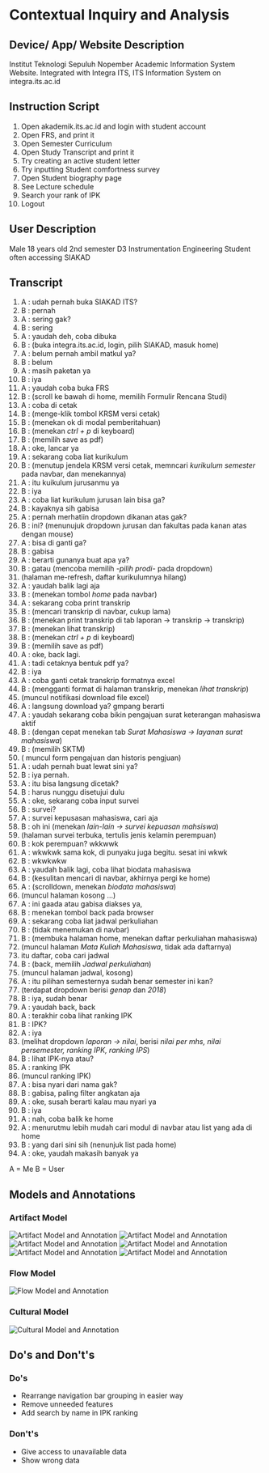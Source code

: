 # Contextual Inquiry and Analysis
## Device/ App/ Website Description

Institut Teknologi Sepuluh Nopember Academic Information System Website. Integrated with Integra ITS, ITS Information System on integra.its.ac.id

## Instruction Script

1. Open akademik.its.ac.id and login with student account
2. Open FRS, and print it
3. Open Semester Curriculum 
4. Open Study Transcript and print it
5. Try creating an active student letter
6. Try inputting Student comfortness survey
7. Open Student biography page
8. See Lecture schedule
9. Search your rank of IPK
10. Logout

## User Description

Male
18 years old
2nd semester 
D3 Instrumentation Engineering Student
often accessing SIAKAD

## Transcript

1. A : udah pernah buka SIAKAD ITS?
2. B : pernah
3. A : sering gak?
4. B : sering
5. A : yaudah deh, coba dibuka
6. B : (buka integra.its.ac.id, login, pilih SIAKAD, masuk home)
7. A : belum pernah ambil matkul ya?
8. B : belum
9. A : masih paketan ya
10. B : iya
11. A : yaudah coba buka FRS
12. B : (scroll ke bawah di home, memilih Formulir Rencana Studi)
13. A : coba di cetak
14. B : (menge-klik tombol KRSM versi cetak)
15. B : (menekan ok di modal pemberitahuan)
16. B : (menekan _ctrl + p_ di keyboard)
17. B : (memilih save as pdf)
18. A : oke, lancar ya
19. A : sekarang coba liat kurikulum
20. B : (menutup jendela KRSM versi cetak, memncari _kurikulum semester_ pada navbar, dan menekannya)
21. A : itu kuikulum jurusanmu ya
22. B : iya
23. A : coba liat kurikulum jurusan lain bisa ga?
24. B : kayaknya sih gabisa
25. A : pernah merhatiin dropdown dikanan atas gak?
26. B : ini? (menunujuk dropdown jurusan dan fakultas pada kanan atas dengan mouse)
27. A : bisa di ganti ga?
28. B : gabisa
29. A : berarti gunanya buat apa ya?
30. B : gatau (mencoba memilih _-pilih prodi-_ pada dropdown)
31. (halaman me-refresh, daftar kurikulumnya hilang)
32. A : yaudah balik lagi aja
33. B : (menekan tombol _home_ pada navbar)
34. A : sekarang coba print transkrip
35. B : (mencari transkrip di navbar, cukup lama)
36. B : (menekan print transkrip di tab laporan -> transkrip -> transkrip)
37. B : (menekan lihat transkrip)
38. B : (menekan _ctrl + p_ di keyboard)
39. B : (memilih save as pdf)
40. A : oke, back lagi.
41. A : tadi cetaknya bentuk pdf ya?
42. B : iya
43. A : coba ganti cetak transkrip formatnya excel
44. B : (mengganti format di halaman transkrip, menekan _lihat transkrip_)
45. (muncul notifikasi download file excel)
45. A : langsung download ya? gmpang berarti
46. A : yaudah sekarang coba bikin pengajuan surat keterangan mahasiswa aktif
47. B : (dengan cepat menekan tab _Surat Mahasiswa -> layanan surat mahasiswa_)
48. B : (memilih SKTM)
49.  ( muncul form pengajuan dan historis pengjuan)
50. A : udah pernah buat lewat sini ya?
51. B : iya pernah.
52. A : itu bisa langsung dicetak?
53. B : harus nunggu disetujui dulu
54. A : oke, sekarang coba input survei
55. B : survei?
56. A : survei kepusasan mahasiswa, cari aja
57. B : oh ini (menekan _lain-lain -> survei kepuasan mahsiswa_)
58. (halaman survei terbuka, tertulis jenis kelamin perempuan)
59. B : kok perempuan? wkkwwk
60. A : wkwkwk sama kok, di punyaku juga begitu. sesat ini wkwk
61. B : wkwkwkw
62. A : yaudah balik lagi, coba lihat biodata mahasiswa
63. B : (kesulitan mencari di navbar, akhirnya pergi ke home)
64. A : (scrolldown, menekan _biodata mahasiswa_)
65. (muncul halaman kosong ...)
66. A : ini gaada atau gabisa diakses ya,
67. B : menekan tombol back pada browser
68. A : sekarang coba liat jadwal perkuliahan
69. B : (tidak menemukan di navbar)
70. B : (membuka halaman home, menekan daftar perkuliahan mahasiswa)
71. (muncul halaman _Mata Kuliah Mahasiswa_, tidak ada daftarnya)
72. itu daftar, coba cari jadwal
73. B : (back, memilih _Jadwal perkuliahan_)
74. (muncul halaman jadwal, kosong)
75. A : itu pilihan semesternya sudah benar semester ini kan?
76. (terdapat dropdown berisi _genap_ dan _2018_)
77. B : iya, sudah benar
78. A : yaudah back, back
79. A : terakhir coba lihat ranking IPK
80. B : IPK?
81. A : iya
82. (melihat dropdown _laporan -> nilai_, berisi _nilai per mhs, nilai persemester, ranking IPK, ranking IPS_)
83. B : lihat IPK-nya atau? 
84. A : ranking IPK
85. (muncul ranking IPK)
86. A : bisa nyari dari nama gak?
87. B : gabisa, paling filter angkatan aja
88. A : oke, susah berarti kalau mau nyari ya
89. B : iya
90. A : nah, coba balik ke home
91. A : menurutmu lebih mudah cari modul di navbar atau list yang ada di home
92. B : yang dari sini sih (nenunjuk list pada home)
93. A : oke, yaudah makasih banyak ya

A = Me
B = User

## Models and Annotations
### Artifact Model
![Artifact Model and Annotation](img/navbar.png)
![Artifact Model and Annotation](img/biodata.png)
![Artifact Model and Annotation](img/jadwal.png)
![Artifact Model and Annotation](img/kurikul.png)
![Artifact Model and Annotation](img/rank.png)
![Artifact Model and Annotation](img/srvei.png)

### Flow Model
![Flow Model and Annotation](img/flow.png)

### Cultural Model
![Cultural Model and Annotation](img/cultural.png)

## Do's and Don't's

### Do's
- Rearrange navigation bar grouping in easier way
- Remove unneeded features
- Add search by name in IPK ranking

### Don't's
- Give access to unavailable data
- Show wrong data
